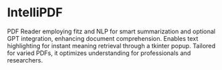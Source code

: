 # IntelliPDF
PDF Reader employing fitz and NLP for smart summarization and optional GPT integration, enhancing document comprehension. Enables text highlighting for instant meaning retrieval through a tkinter popup. Tailored for varied PDFs, it optimizes understanding for professionals and researchers.
